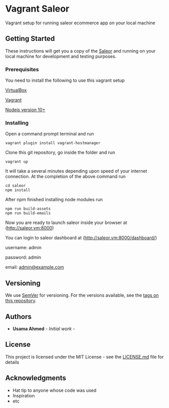 # Vagrant Saleor

Vagrant setup for running saleor ecommerce app on your local machine

## Getting Started

These instructions will get you a copy of the [Saleor](https://github.com/mirumee/saleor) and running on your local machine for development and testing purposes.

### Prerequisites

You need to install the following to use this vagrant setup

[VirtualBox](https://www.virtualbox.org/wiki/Downloads)

[Vagrant](https://www.vagrantup.com/downloads.html)

[Nodejs version 10+](https://nodejs.org/en/)

### Installing

Open a command prompt terminal and run

```
vagrant plugin install vagrant-hostmanager
```

Clone this git repository, go inside the folder and run 

```
vagrant up
```

It will take a several minutes depending upon speed of your internet connection. At the completion of the above command run

```
cd saleor
npm install
```

After npm finished installing node modules run

```
npm run build-assets
npm run build-emails
```

Now you are ready to launch saleor inside your browser at (http://saleor.vm:8000)

You can login to saleor dashboard at (http://saleor.vm:8000/dashboard/)

username: admin

password: admin

email: admin@example.com


## Versioning

We use [SemVer](http://semver.org/) for versioning. For the versions available, see the [tags on this repository](https://github.com/your/project/tags). 

## Authors

* **Usama Ahmed** - *Initial work* -

## License

This project is licensed under the MIT License - see the [LICENSE.md](LICENSE.md) file for details

## Acknowledgments

* Hat tip to anyone whose code was used
* Inspiration
* etc
